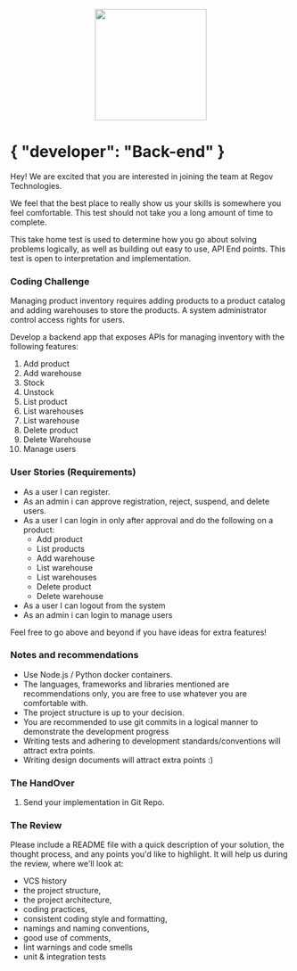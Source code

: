 <p align="center">
  <img src="https://static.wixstatic.com/media/3ba736_be1f7ac0f8bf4e049a5fb6616b18d827~mv2_d_1937_1405_s_2.png/v1/fill/w_220,h_140,al_c,q_85,usm_0.66_1.00_0.01/Regov%20Technologies%202%20PNG_edited.webp" width="200">
</p>

# { "developer": "Back-end" }

Hey! We are excited that you are interested in joining the team at Regov Technologies.

We feel that the best place to really show us your skills is somewhere you feel comfortable. This test should not take you a long amount of time to complete.

This take home test is used to determine how you go about solving problems logically, as well as building out easy to use, API End points. This test is open to interpretation and implementation.

### Coding Challenge

Managing product inventory requires adding products to a product catalog and adding warehouses to store the products.
A system administrator control access rights for users.

Develop a backend app that exposes APIs for managing inventory with the following features:

1. Add product
2. Add warehouse
3. Stock
4. Unstock
5. List product
6. List warehouses
7. List warehouse
8. Delete product
9. Delete Warehouse
8. Manage users

### User Stories (Requirements)

- As a user I can register.
- As an admin i can approve registration, reject, suspend, and delete users.
- As a user I can login in only after approval and do the following on a product:
  - Add product
  - List products
  - Add warehouse
  - List warehouse
  - List warehouses
  - Delete product
  - Delete warehouse
- As a user I can logout from the system
- As an admin i can login to manage users

Feel free to go above and beyond if you have ideas for extra features!

### Notes and recommendations

- Use Node.js / Python docker containers.
- The languages, frameworks and libraries mentioned are recommendations only, you are free to use whatever you are comfortable with.
- The project structure is up to your decision.
- You are recommended to use git commits in a logical manner to demonstrate the development progress
- Writing tests and adhering to development standards/conventions will attract extra points.
- Writing design documents will attract extra points :)

### The HandOver

1. Send your implementation in Git Repo.

### The Review

Please include a README file with a quick description of your solution, the thought process, and any points you'd like to highlight. It will help us during the review, where we'll look at:

- VCS history
- the project structure,
- the project architecture,
- coding practices,
- consistent coding style and formatting,
- namings and naming conventions,
- good use of comments,
- lint warnings and code smells
- unit & integration tests
